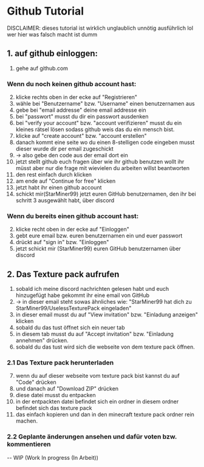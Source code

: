 # Github Tutorial

DISCLAIMER: dieses tutorial ist wirklich unglaublich unnötig ausführlich lol wer hier was falsch macht ist dumm

## 1. auf github einloggen:
1. gehe auf github.com

### Wenn du noch keinen github account hast:
2. klicke rechts oben in der ecke auf "Registrieren"
3. wähle bei "Benutzername" bzw. "Username" einen benutzernamen aus
4. gebe bei "email addresse" deine email addresse ein
5. bei "passwort" musst du dir ein passwort ausdenken
6. bei "verify your account" bzw. "account verifizieren" musst du ein kleines rätsel lösen sodass github weis das du ein mensch bist.
7. klicke auf "create account" bzw. "account erstellen"
8. danach kommt eine seite wo du einen 8-stelligen code eingeben musst dieser wurde dir per email zugeschickt
9. -> also gebe den code aus der email dort ein
10. jetzt stellt github euch fragen über wie ihr github benutzen wollt ihr müsst aber nur die frage mit wievielen du arbeiten willst beantworten 
11. den rest einfach durch klicken
12. am ende auf "Continue for free" klicken 
13. jetzt habt ihr einen github account
14. schickt mir(StarMiner99) jetzt euren GitHub benutzernamen, den ihr bei schritt 3 ausgewählt habt, über discord

### Wenn du bereits einen github account hast:
2. klicke recht oben in der ecke auf "Einloggen"
3. gebt eure email bzw. euren benutzernamen ein und euer passwort
4. drückt auf "sign in" bzw. "Einloggen"
5. jetzt schickt mir (StarMiner99) euren GitHub benutzernamen über discord

## 2. Das Texture pack aufrufen

1. sobald ich meine discord nachrichten gelesen habt und euch hinzugefügt habe gekommt ihr eine email von GitHub
2. -> in dieser email steht sowas ähnliches wie: "StarMiner99 hat dich zu StarMiner99/UselessTexturePack eingeladen"
3. in dieser email musst du auf "View invitation" bzw. "Einladung anzeigen" klicken
4. sobald du das tust öffnet sich ein neuer tab 
5. in diesem tab musst du auf "Accept invitation" bzw. "Einladung annehmen" drücken.
6. sobald du das tust wird sich die webseite von dem texture pack öffnen.

### 2.1 Das Texture pack herunterladen
7. wenn du auf dieser webseite vom texture pack bist kannst du auf "Code" drücken
8. und danach auf "Download ZIP" drücken
9. diese datei musst du entpacken
10. in der entpackten datei befindet sich ein ordner in diesem ordner befindet sich das texture pack
11. das einfach kopieren und dan in den minecraft texture pack ordner rein machen.

### 2.2 Geplante änderungen ansehen und dafür voten bzw. kommentieren
-- WIP (Work In progress (In Arbeit))

